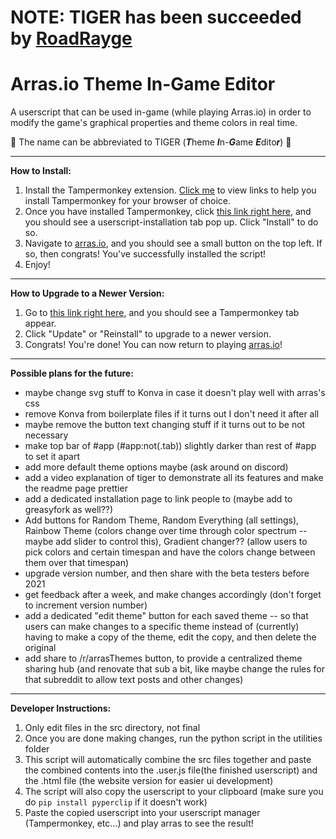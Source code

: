 # NOTE: TIGER has been succeeded by [RoadRayge](https://github.com/Road6943/RoadRayge)

# Arras.io Theme In-Game Editor
A userscript that can be used in-game (while playing Arras.io) in order to modify the game's graphical properties and theme colors in real time.

🐅 The name can be abbreviated to TIGER (***T***heme ***I***n-***G***ame ***E***dito***r***) 🐅

---

**How to Install:**
1. Install the Tampermonkey extension. [Click me](https://www.tampermonkey.net/?ext=dhdg) to view links to help you install Tampermonkey for your browser of choice.
2. Once you have installed Tampermonkey, click [this link right here](https://github.com/Road6943/Arras-Theme-In-Game-Editor/raw/main/final/theme_in_game_editor.user.js), and you should see a userscript-installation tab pop up. Click "Install" to do so.
3. Navigate to [arras.io](https://arras.io/), and you should see a small button on the top left. If so, then congrats! You've successfully installed the script!
4. Enjoy!

---

**How to Upgrade to a Newer Version:**
1. Go to [this link right here](https://github.com/Road6943/Arras-Theme-In-Game-Editor/raw/main/final/theme_in_game_editor.user.js), and you should see a Tampermonkey tab appear. 
2. Click "Update" or "Reinstall" to upgrade to a newer version.
3. Congrats! You're done! You can now return to playing [arras.io](https://arras.io/)!

---

**Possible plans for the future:**
+ maybe change svg stuff to Konva in case it doesn't play well with arras's css
+ remove Konva from boilerplate files if it turns out I don't need it after all
+ maybe remove the button text changing stuff if it turns out to be not necessary
+ make top bar of #app (#app:not(.tab)) slightly darker than rest of #app to set it apart
+ add more default theme options maybe (ask around on discord)
+ add a video explanation of tiger to demonstrate all its features and make the readme page prettier
+ add a dedicated installation page to link people to (maybe add to greasyfork as well??)
+ Add buttons for Random Theme, Random Everything (all settings), Rainbow Theme (colors change over time through color spectrum -- maybe add slider to control this), Gradient changer?? (allow users to pick colors and certain timespan and have the colors change between them over that timespan)
+ upgrade version number, and then share with the beta testers before 2021
+ get feedback after a week, and make changes accordingly (don't forget to increment version number)
+ add a dedicated "edit theme" button for each saved theme -- so that users can make changes to a specific theme instead of (currently) having to make a copy of the theme, edit the copy, and then delete the original 
+ add share to /r/arrasThemes button, to provide a centralized theme sharing hub (and renovate that sub a bit, like maybe change the rules for that subreddit to allow text posts and other changes)

---

**Developer Instructions:**
1. Only edit files in the src directory, not final
2. Once you are done making changes, run the python script in the utilities folder
3. This script will automatically combine the src files together and paste the combined contents into the .user.js file(the finished userscript) and the .html file (the website version for easier ui development)
4. The script will also copy the userscript to your clipboard (make sure you do `pip install pyperclip` if it doesn't work)
5. Paste the copied userscript into your userscript manager (Tampermonkey, etc...) and play arras to see the result!
